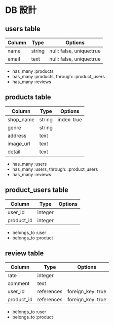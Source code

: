 # DB 設計

## users table
|Column|Type|Options|
|------|----|-------|
|name|string|null: false, unique:true|
|email|text|null: false, unique:true|
- has_many :products
- has_many :products, through: :product_users
- has_many :reviews



## products table
|Column|Type|Options|
|------|----|-------|
|shop_name|string|index: true|
|genre|string||
|address|text||
|image_url|text||
|detail|text||
- has_many :users
- has_many :users, through: :product_users
- has_many :reviews

## product_users table
|Column|Type|Options|
|------|----|-------|
|user_id|integer||
|product_id|integer||

- belongs_to :user
- belongs_to :product

## review table
|Column|Type|Options|
|------|----|-------|
|rate|integer||
|comment|text||
|user_id|references|foreign_key: true|
|product_id|references|foreign_key: true|

- belongs_to :user
- belongs_to :product
